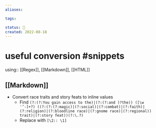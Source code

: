 ```yaml
---
aliases:

tags:

status: 🌰
created: 2022-08-18
---
```

# useful conversion #snippets

using:: [[Regex]], [[Markdown]], [[HTML]]


## [[Markdown]]

- Convert race traits and story feats to inline values
	-  Find `(?:(?:You gain access to the)|(?:(?:and )?the)) ([\w '’-]+?) ((?:(?:(?:magic)|(?:social)|(?:combat)|(?:faith)|(?:religion)|(?:bloodline race)|(?:gnome race)|(?:regional)) trait)|(?:story feat))(?:\.?)`
	- Replace with `[\2:: \1]`
